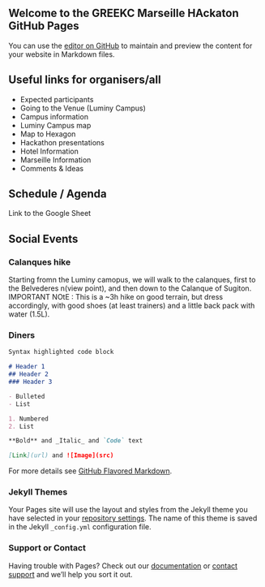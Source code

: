 ## Welcome to the GREEKC Marseille HAckaton GitHub Pages

You can use the [editor on GitHub](https://github.com/GREEKC/hackathon-marseille/edit/master/README.md) to maintain and preview the content for your website in Markdown files.


## Useful links for organisers/all


- Expected participants
- Going to the Venue (Luminy Campus)
- Campus information
- Luminy Campus map
- Map to Hexagon
- Hackathon presentations
- Hotel Information
- Marseille Information
- Comments & Ideas

## Schedule / Agenda

Link to the Google Sheet


## Social Events

### Calanques hike

Starting fromn the Luminy camopus, we will walk to the calanques, first to the Belvederes n(view point), and then down to the Calanque of Sugiton. 
IMPORTANT NOtE : This is a ~3h hike on good terrain, but dress accordingly, with good shoes (at least trainers) and a little back pack with water (1.5L).  

### Diners 


```markdown
Syntax highlighted code block

# Header 1
## Header 2
### Header 3

- Bulleted
- List

1. Numbered
2. List

**Bold** and _Italic_ and `Code` text

[Link](url) and ![Image](src)
```

For more details see [GitHub Flavored Markdown](https://guides.github.com/features/mastering-markdown/).

### Jekyll Themes

Your Pages site will use the layout and styles from the Jekyll theme you have selected in your [repository settings](https://github.com/GREEKC/hackathon-marseille/settings). The name of this theme is saved in the Jekyll `_config.yml` configuration file.

### Support or Contact

Having trouble with Pages? Check out our [documentation](https://help.github.com/categories/github-pages-basics/) or [contact support](https://github.com/contact) and we’ll help you sort it out.
